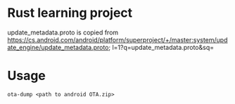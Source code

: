 # Rust learning project

update_metadata.proto is copied from https://cs.android.com/android/platform/superproject/+/master:system/update_engine/update_metadata.proto;
l=1?q=update_metadata.proto&sq=

# Usage

`ota-dump <path to android OTA.zip>`